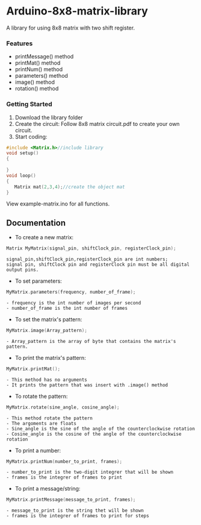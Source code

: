 # Arduino-8x8-matrix-library
A library for using 8x8 matrix with two shift register.
### Features

- printMessage() method
- printMat() method
- printNum() method
- parameters() method
- image() method
- rotation() method

### Getting Started
1. Download the library folder
2. Create the circuit:
  Follow 8x8 matrix circuit.pdf to create your own circuit.
3. Start coding:

```c++
#include <Matrix.h>//include library
void setup()
{
  
}
void loop()
{
   Matrix mat(2,3,4);//create the object mat
}
```
View example-matrix.ino for all functions.

## Documentation

-   To create a new matrix:
```c++
Matrix MyMatrix(signal_pin, shiftClock_pin, registerClock_pin);
```
    signal_pin,shiftClock_pin,registerClock_pin are int numbers;
    signal pin, shiftClock pin and registerClock pin must be all digital output pins.
-   To set parameters:
```c++
MyMatrix.parameters(frequency, number_of_frame);
```
    - frequency is the int number of images per second
    - number_of_frame is the int number of frames
-   To set the matrix's pattern:
```c++
MyMatrix.image(Array_pattern);
```
    - Array_pattern is the array of byte that contains the matrix's pattern.
-   To print the matrix's pattern:
```c++
MyMatrix.printMat();
```
    - This method has no arguments
    - It prints the pattern that was insert with .image() method
- To rotate the pattern:
```c++
MyMatrix.rotate(sine_angle, cosine_angle);
```
    - This method rotate the pattern
    - The argoments are floats
    - Sine_angle is the sine of the angle of the counterclockwise rotation
    - Cosine_angle is the cosine of the angle of the counterclockwise rotation
- To print a number:
```c++
MyMatrix.printNum(number_to_print, frames);
```
    - number_to_print is the two-digit integrer that will be shown
    - frames is the integrer of frames to print
- To print a message/string:
```c++
MyMatrix.printMessage(message_to_print, frames);
```
    - message_to_print is the string thet will be shown
    - frames is the integrer of frames to print for steps
